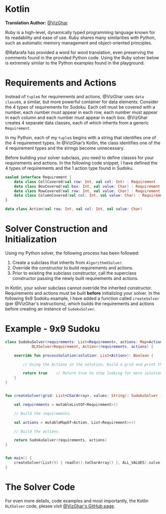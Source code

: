 # Kotlin

__Translation Author:__ [@VizGhar](https://www.codingame.com/profile/c152bee9fe8dc90ac4f6b84505b59ebb9086993)

Ruby is a high-level, dynamically typed programming language known for its readability and ease of use. Ruby shares many similarities with Python, such as automatic memory management and object-oriented principles.

@Rafarafa has provided a word for word translation, even preserving the comments found in the provided Python code. Using the Ruby solver below is extremely similar to the Python examples found in the playground.

# Requirements and Actions

Instead of `tuple`s for requirements and actions, @VizGhar uses `data class`es, a similar, but more powerful container for data elements. Consider the 4 types of requirements for Sudoku. Each cell must be covered with a number, each number must appear in each row, each number must appear in each column and each number must appear in each box. @VizGhar creates 4 separate data classes, each of which inherits from a generic `Requirement`.

In my Python, each of my `tuple`s begins with a string that identifies one of the 4 requirement types. In @VizGhar’s Kotlin, the class identifies one of the 4 requirement types and the strings become unnecessary.

Before building your solver subclass, you need to define classes for your requirements and actions. In the following code snippet, I have defined the 4 types of requirements and the 1 action type found in Sudoku.

```kotlin
sealed interface Requirement {
    data class CellCovered(val row: Int, val col: Int) : Requirement
    data class BoxCovered(val box: Int, val value: Char) : Requirement
    data class RowCovered(val row: Int, val value: Char) : Requirement
    data class ColumnCovered(val col: Int, val value: Char) : Requirement
}

data class Action(val row: Int, val col: Int, val value: Char)
```

# Solver Construction and Initialization

Using my Python solver, the following process has been followed:

1. Create a subclass that inherits from `AlgorithmXSolver`.
1. Override the constructor to build requirements and actions.
1. Prior to existing the subclass constructor, call the superclass constructor passing the newly built requirements and actions.

In Kotlin, your solver subclass cannot override the inherited constructor. Requirements and actions must be built __before__ initializing your solver. In the following 9x9 Sudoku example, I have added a function called `createSolver` (per @VizGhar's instructions), which builds the requirements and actions before creating an instance of `SudokuSolver`.

# Example - 9x9 Sudoku

```kotlin
class SudokuSolver(requirements: List<Requirement>, actions: Map<Action, List<Requirement>>) : 
            DLXSolver<Requirement, Action>(requirements, actions) {

    override fun processSolution(solution: List<Action>): Boolean {

        // Using the Actions in the solution, build a grid and print the solved Sudoku.

        return true    // Return true to stop looking for more solutions.
    }
}


fun createSolver(grid: List<CharArray>, values: String): SudokuSolver {

    val requirements = mutableListOf<Requirement>()

    // Build the requirements.

    val actions = mutableMapOf<Action, List<Requirement>>()

    // Build the actions.

    return SudokuSolver(requirements, actions)
}


fun main() {
    createSolver(List(9) { readln().toCharArray() }, ALL_VALUES).solve()
}
```

# The Solver Code

For even more details, code examples and most importantly, the Kotlin `DLXSolver` code, please visit [@VizGhar's GitHub page](https://github.com/VizGhar/Kotlin-DLX/tree/main).
